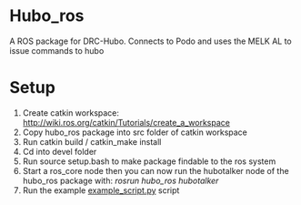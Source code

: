 # Hubo_ros
A ROS package for DRC-Hubo. Connects to Podo and uses the MELK AL to issue commands to hubo

# Setup
1. Create catkin workspace: http://wiki.ros.org/catkin/Tutorials/create_a_workspace
2. Copy hubo_ros package into src folder of catkin workspace
3. Run catkin build / catkin_make install
4. Cd into devel folder
5. Run source setup.bash to make package findable to the ros system
6. Start a ros_core node then you can now run the hubotalker node of the hubo_ros package with:  *rosrun hubo_ros hubotalker*
7. Run the example [example_script.py](http://example_script.py) script

